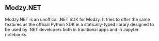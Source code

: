 ## Modzy.NET

Modzy.NET is an unoffical .NET SDK for Modzy. It tries to offer the same features as the official Python SDK in a statically-typed library designed to be used by .NET developers
both in traditional apps and in Jupyter notebooks.